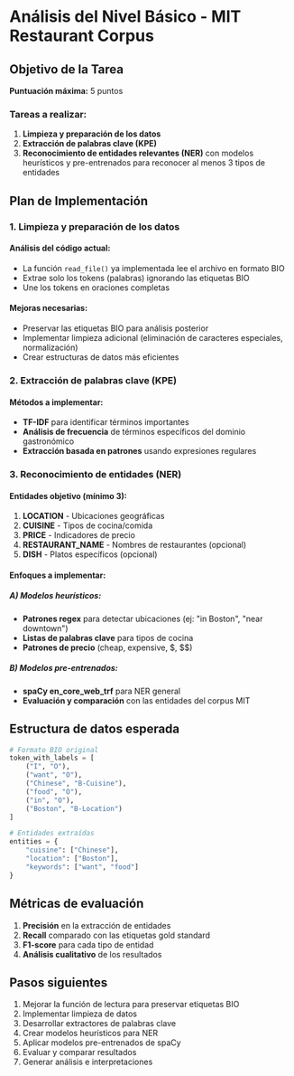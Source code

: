 # Análisis del Nivel Básico - MIT Restaurant Corpus

## Objetivo de la Tarea
**Puntuación máxima:** 5 puntos

### Tareas a realizar:
1. **Limpieza y preparación de los datos**
2. **Extracción de palabras clave (KPE)**
3. **Reconocimiento de entidades relevantes (NER)** con modelos heurísticos y pre-entrenados para reconocer al menos 3 tipos de entidades

## Plan de Implementación

### 1. Limpieza y preparación de los datos

#### Análisis del código actual:
- La función `read_file()` ya implementada lee el archivo en formato BIO
- Extrae solo los tokens (palabras) ignorando las etiquetas BIO
- Une los tokens en oraciones completas

#### Mejoras necesarias:
- Preservar las etiquetas BIO para análisis posterior
- Implementar limpieza adicional (eliminación de caracteres especiales, normalización)
- Crear estructuras de datos más eficientes

### 2. Extracción de palabras clave (KPE)

#### Métodos a implementar:
- **TF-IDF** para identificar términos importantes
- **Análisis de frecuencia** de términos específicos del dominio gastronómico
- **Extracción basada en patrones** usando expresiones regulares

### 3. Reconocimiento de entidades (NER)

#### Entidades objetivo (mínimo 3):
1. **LOCATION** - Ubicaciones geográficas
2. **CUISINE** - Tipos de cocina/comida
3. **PRICE** - Indicadores de precio
4. **RESTAURANT_NAME** - Nombres de restaurantes (opcional)
5. **DISH** - Platos específicos (opcional)

#### Enfoques a implementar:

##### A) Modelos heurísticos:
- **Patrones regex** para detectar ubicaciones (ej: "in Boston", "near downtown")
- **Listas de palabras clave** para tipos de cocina
- **Patrones de precio** (cheap, expensive, $, $$)

##### B) Modelos pre-entrenados:
- **spaCy en_core_web_trf** para NER general
- **Evaluación y comparación** con las entidades del corpus MIT

## Estructura de datos esperada

```python
# Formato BIO original
token_with_labels = [
    ("I", "O"),
    ("want", "O"),
    ("Chinese", "B-Cuisine"),
    ("food", "O"),
    ("in", "O"),
    ("Boston", "B-Location")
]

# Entidades extraídas
entities = {
    "cuisine": ["Chinese"],
    "location": ["Boston"],
    "keywords": ["want", "food"]
}
```

## Métricas de evaluación

1. **Precisión** en la extracción de entidades
2. **Recall** comparado con las etiquetas gold standard
3. **F1-score** para cada tipo de entidad
4. **Análisis cualitativo** de los resultados

## Pasos siguientes

1. Mejorar la función de lectura para preservar etiquetas BIO
2. Implementar limpieza de datos
3. Desarrollar extractores de palabras clave
4. Crear modelos heurísticos para NER
5. Aplicar modelos pre-entrenados de spaCy
6. Evaluar y comparar resultados
7. Generar análisis e interpretaciones